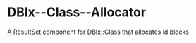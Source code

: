 DBIx--Class--Allocator
======================

A ResultSet component for DBIx::Class that allocates id blocks